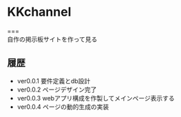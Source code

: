 # KKchannel
===  
自作の掲示板サイトを作って見る
## 履歴
- ver0.0.1
    要件定義とdb設計
- ver0.0.2
    ページデザイン完了
- ver0.0.3
    webアプリ構成を作製してメインページ表示する
- ver0.0.4
    ページの動的生成の実装